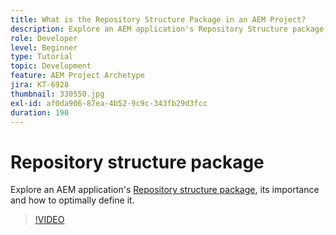 ```yaml
---
title: What is the Repository Structure Package in an AEM Project?
description: Explore an AEM application's Repository Structure package, its importance and how to properly defined it.
role: Developer
level: Beginner
type: Tutorial
topic: Development
feature: AEM Project Archetype
jira: KT-6928
thumbnail: 330550.jpg
exl-id: af0da906-87ea-4b52-9c9c-343fb29d3fcc
duration: 190
---
```

# Repository structure package

Explore an AEM application's [Repository structure package](https://experienceleague.adobe.com/docs/experience-manager-cloud-service/implementing/developing/repository-structure-package.html), its importance and how to optimally define it. 

>[!VIDEO](https://video.tv.adobe.com/v/330550?quality=12&learn=on)
